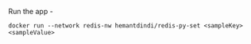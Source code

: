 Run the app - 
```shell
docker run --network redis-nw hemantdindi/redis-py-set <sampleKey> <sampleValue>
```
